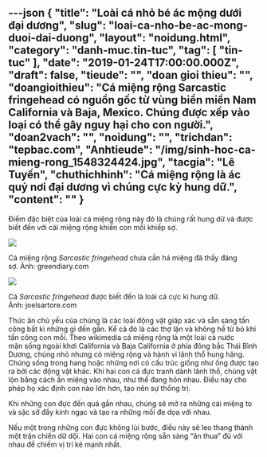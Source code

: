 ---json
{
    "title": "Loài cá nhỏ bé ác mộng dưới đại dương",
    "slug": "loai-ca-nho-be-ac-mong-duoi-dai-duong",
    "layout": "noidung.html",
    "category": "danh-muc.tin-tuc",
    "tag": [
        "tin-tuc"
    ],
    "date": "2019-01-24T17:00:00.000Z",
    "draft": false,
    "tieude": "",
    "doan gioi thieu": "",
    "doangioithieu": "Cá miệng rộng Sarcastic fringehead có nguồn gốc từ vùng biển miền Nam California và Baja, Mexico. Chúng được xếp vào loại có thể gây nguy hại cho con người.",
    "doan2vach": "",
    "noidung": "",
    "trichdan": "tepbac.com",
    "Anhtieude": "/img/sinh-hoc-ca-mieng-rong_1548324424.jpg",
    "tacgia": "Lê Tuyến",
    "chuthichhinh": "Cá miệng rộng là ác quỷ nơi đại dương vì chúng cực kỳ hung dữ.",
    "__content__": ""
}
---
<p>Điểm đặc biệt của lo&agrave;i c&aacute; miệng rộng n&agrave;y đ&oacute; l&agrave; ch&uacute;ng rất hung dữ v&agrave; được biết đến với c&aacute;i miệng rộng khiến con mồi khiếp sợ.</p>

<p><img src="https://tepbac.com/upload/images/2019/01/Sarcastic-fringehead-ca-mieng-_1548323853.jpg" /></p>

<p>C&aacute; miệng rộng&nbsp;<em>Sarcastic fringehead&nbsp;</em>chưa cần h&aacute; miệng đ&atilde; thấy đ&aacute;ng sợ<em>.</em>&nbsp;Ảnh:&nbsp;greendiary.com</p>

<p><img src="https://tepbac.com/upload/images/2019/01/ca-mieng-rong_1548323918.jpg" /></p>

<p>C&aacute;&nbsp;<em>Sarcastic fringehead</em>&nbsp;được biết đến l&agrave; lo&agrave;i c&aacute; cực k&igrave; hung dữ. Ảnh:&nbsp;joelsartore.com</p>

<p>Thức ăn chủ yếu của ch&uacute;ng l&agrave; c&aacute;c lo&agrave;i động vật gi&aacute;p x&aacute;c v&agrave; sẵn s&agrave;ng tấn c&ocirc;ng bất k&igrave; những g&igrave; đến gần. Kể cả đ&oacute; l&agrave; c&aacute;c thợ lặn v&agrave; kh&ocirc;ng hề từ bỏ khi tấn c&ocirc;ng con mồi. Theo wikimedia c&aacute; miệng rộng l&agrave; một lo&agrave;i c&aacute; nước mặn&nbsp;sống ngo&agrave;i khơi California v&agrave; Baja California ở ph&iacute;a đ&ocirc;ng bắc Th&aacute;i B&igrave;nh Dương, ch&uacute;ng nhỏ nhưng c&oacute; miệng rộng v&agrave; h&agrave;nh vi l&atilde;nh thổ hung hăng. Ch&uacute;ng sống trong hang hoặc những nơi c&oacute; cấu tr&uacute;c giống như ống được tạo ra bởi c&aacute;c động vật kh&aacute;c. Khi hai con c&aacute; đực tranh d&agrave;nh l&atilde;nh thổ, ch&uacute;ng vật lộn bằng c&aacute;ch ấn miệng v&agrave;o nhau, như thể đang h&ocirc;n nhau. Điều n&agrave;y cho ph&eacute;p họ x&aacute;c định con n&agrave;o lớn hơn, tạo n&ecirc;n sự thống trị.</p>

<p>Khi những con đực đến qu&aacute; gần nhau, ch&uacute;ng sẽ mở ra những c&aacute;i miệng to v&agrave; sặc sỡ đầy kinh ngạc v&agrave; tạo ra những mối đe dọa với nhau.</p>

<p>Nếu một trong những con đực kh&ocirc;ng l&ugrave;i bước, điều n&agrave;y sẽ leo thang th&agrave;nh một trận chiến dữ dội. Hai con c&aacute; miệng rộng sẵn s&agrave;ng &ldquo;ăn thua&rdquo; đủ với nhau để chiếm vị tr&iacute; kẻ mạnh nhất.</p>
